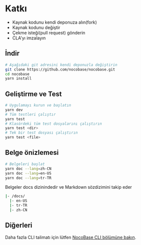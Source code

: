 # Katkı

- Kaynak kodunu kendi deponuza alın(fork)
- Kaynak kodunu değiştir
- Çekme isteği(pull request) gönderin
- CLA'yı imzalayın

## İndir

```bash
# Aşağıdaki git adresini kendi deponuzla değiştirin
git clone https://github.com/nocobase/nocobase.git
cd nocobase
yarn install
```

## Geliştirme ve Test

```bash
# Uygulamayı kurun ve başlatın
yarn dev
# Tüm testleri çalıştır
yarn test
# Klasördeki tüm test dosyalarını çalıştırın
yarn test <dir>
# Tek bir test dosyası çalıştırın
yarn test <file>
```

## Belge önizlemesi

```bash
# Belgeleri başlat
yarn doc --lang=zh-CN
yarn doc --lang=en-US
yarn doc --lang=tr-TR
```

Belgeler docs dizinindedir ve Markdown sözdizimini takip eder

```bash
|- /docs/
  |- en-US
  |- tr-TR
  |- zh-CN
```

## Diğerleri

Daha fazla CLI talimatı için lütfen [NocoBase CLI bölümüne bakın](https://docs-cn.nocobase.com/api/cli).
